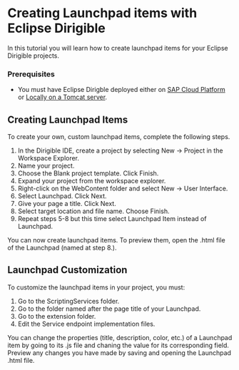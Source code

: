 # Creating Launchpad items with Eclipse Dirigible

In this tutorial you will learn how to create launchpad items for your Eclipse Dirigible projects.

### Prerequisites

- You must have Eclipse Dirigble deployed either on [SAP Cloud Platform][1] or [Locally on a Tomcat server][2].

## Creating Launchpad Items

To create your own, custom launchpad items, complete the following steps.

1. In the Dirigible IDE, create a project by selecting New -> Project in the Workspace Explorer.
2. Name your project.
3. Choose the Blank project template. Click Finish.
4. Expand your project from the workspace explorer.
5. Right-click on the WebContent folder and select New -> User Interface.
6. Select Launchpad. Click Next.
7. Give your page a title. Click Next.
8. Select target location and file name. Choose Finish.
9. Repeat steps 5-8 but this time select Launchpad Item instead of Launchpad. 

You can now create launchpad items. To preview them, open the .html file of the Launchpad (named at step 8.).

## Launchpad Customization

To customize the launchpad items in your project, you must:

1. Go to the ScriptingServices folder.
2. Go to the folder named after the page title of your Launchpad. 
3. Go to the extension folder.
4. Edit the Service endpoint implementation files. 

You can change the properties (title, description, color, etc.) of a Launchpad item by going to its .js file and chaning the value for its corresponding field.
Preview any changes you have made by saving and opening the Launchpad .html file.

[1]: https://github.com/dirigiblelabs/curriculum/blob/master/PavelHadzhiev/WrittenDocumentation/SAPHCPDeployment.md
[2]: https://github.com/dirigiblelabs/curriculum/blob/master/PavelHadzhiev/WrittenDocumentation/LocalhostDeployment.md
